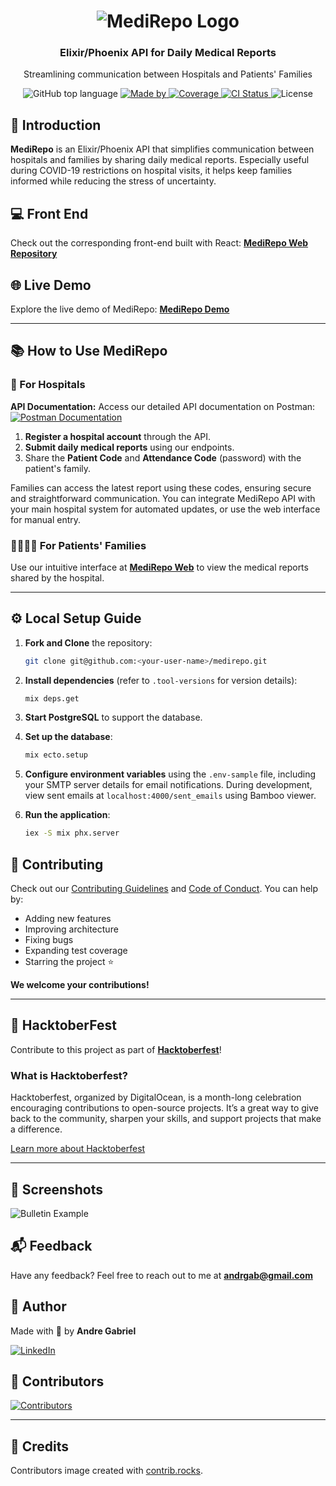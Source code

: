 <h1 align="center">
  <img alt="MediRepo Logo" src="https://user-images.githubusercontent.com/57791712/194556500-f4291b47-325e-43b2-adb6-e224152fd327.png">
</h1>

<h3 align="center">
  Elixir/Phoenix API for Daily Medical Reports
</h3>

<p align="center">Streamlining communication between Hospitals and Patients' Families</p>

<p align="center">
  <img alt="GitHub top language" src="https://img.shields.io/github/languages/top/Andrgab/MediRepo?color=ff69b4&logo=elixir">
  <a href="https://www.linkedin.com/in/andrgab/" target="_blank" rel="noopener noreferrer">
    <img alt="Made by" src="https://img.shields.io/badge/made%20by-Andre%20Gabriel-ff69b4?logo=linkedin">
  </a>
  <a href="https://codecov.io/gh/AndrGab/MediRepo" target="_blank" rel="noopener noreferrer">
    <img alt="Coverage" src="https://codecov.io/gh/AndrGab/MediRepo/branch/main/graph/badge.svg?token=9WER8Z15AZ">
  </a>
  <a href="https://github.com/AndrGab/MediRepo/actions/workflows/elixir.yml" target="_blank" rel="noopener noreferrer">
    <img alt="CI Status" src="https://github.com/AndrGab/MediRepo/actions/workflows/elixir.yml/badge.svg?branch=main">
  </a>
  <img alt="License" src="https://img.shields.io/github/license/Andrgab/MediRepo?color=ff69b4">
</p>


## 🚀 Introduction

**MediRepo** is an Elixir/Phoenix API that simplifies communication between hospitals and families by sharing daily medical reports. Especially useful during COVID-19 restrictions on hospital visits, it helps keep families informed while reducing the stress of uncertainty.

## 💻 Front End

Check out the corresponding front-end built with React:
**[MediRepo Web Repository](https://github.com/AndrGab/medirepoWeb)**

## 🌐 Live Demo

Explore the live demo of MediRepo:
**[MediRepo Demo](https://medirepo.vercel.app/)**

---

## 📚 How to Use MediRepo

### 🏥 For Hospitals

**API Documentation:** Access our detailed API documentation on Postman:
[![Postman Documentation](https://img.shields.io/badge/documentation%20in-postman-orange?logo=postman)](https://documenter.getpostman.com/view/15643514/TzzBpFsL)

1. **Register a hospital account** through the API.
2. **Submit daily medical reports** using our endpoints.
3. Share the **Patient Code** and **Attendance Code** (password) with the patient's family.

Families can access the latest report using these codes, ensuring secure and straightforward communication. You can integrate MediRepo API with your main hospital system for automated updates, or use the web interface for manual entry.

### 👨‍👩‍👧‍👦 For Patients' Families

Use our intuitive interface at **[MediRepo Web](https://medirepo.vercel.app/)** to view the medical reports shared by the hospital.

---

## ⚙️ Local Setup Guide

1. **Fork and Clone** the repository:

   ```bash
   git clone git@github.com:<your-user-name>/medirepo.git
   ```

2. **Install dependencies** (refer to `.tool-versions` for version details):

   ```bash
   mix deps.get
   ```

3. **Start PostgreSQL** to support the database.

4. **Set up the database**:

   ```bash
   mix ecto.setup
   ```

5. **Configure environment variables** using the `.env-sample` file, including your SMTP server details for email notifications. During development, view sent emails at `localhost:4000/sent_emails` using Bamboo viewer.

6. **Run the application**:

   ```bash
   iex -S mix phx.server
   ```

## 🤝 Contributing

Check out our [Contributing Guidelines](CONTRIBUTING.md) and [Code of Conduct](CODE_OF_CONDUCT.md). You can help by:

- Adding new features
- Improving architecture
- Fixing bugs
- Expanding test coverage
- Starring the project ⭐

**We welcome your contributions!**

---

## 🎃 HacktoberFest

Contribute to this project as part of **[Hacktoberfest](https://hacktoberfest.com/)**!

### What is Hacktoberfest?

Hacktoberfest, organized by DigitalOcean, is a month-long celebration encouraging contributions to open-source projects. It’s a great way to give back to the community, sharpen your skills, and support projects that make a difference.

[Learn more about Hacktoberfest](https://hacktoberfest.com/)

---

## 📸 Screenshots

![Bulletin Example](https://user-images.githubusercontent.com/57791712/119598328-1f7fca00-bdb9-11eb-87a9-7b4ee4c35ee0.gif)


## 📬 Feedback

Have any feedback? Feel free to reach out to me at **andrgab@gmail.com**

## 👤 Author

Made with 💜 by **Andre Gabriel**

<a href="https://www.linkedin.com/in/andrgab/" target="_blank" rel="noopener noreferrer">
    <img alt="LinkedIn" src="https://img.shields.io/badge/connect%20with-Andre%20Gabriel-ff69b4?logo=linkedin">
</a>

## 🌟 Contributors

<a href="https://github.com/andrgab/medirepo/graphs/contributors">
  <img src="https://contrib.rocks/image?repo=andrgab/medirepo" alt="Contributors">
</a>

---

## 🏅 Credits

Contributors image created with [contrib.rocks](https://contrib.rocks).
